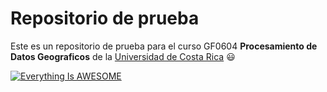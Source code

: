 # Repositorio de prueba

Este es un repositorio de prueba para el curso GF0604 **Procesamiento de Datos Geograficos** de la [Universidad de Costa Rica](https://www.ucr.ac.cr/)
:smiley:

[![Everything Is AWESOME](https://img.youtube.com/vi/StTqXEQ2l-Y/0.jpg)](https://www.youtube.com/watch?v=StTqXEQ2l-Y "Everything Is AWESOME")
